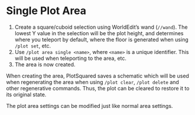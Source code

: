 # Single Plot Area

1. Create a square/cuboid selection using WorldEdit’s wand (`//wand`). The lowest Y value in the selection will be the plot height, and determines where you teleport by default, where the floor is generated when using `/plot set`, etc.
2. Use `/plot area single <name>`, where `<name>` is a unique identifier. This will be used when teleporting to the area, etc.
3. The area is now created.

When creating the area, PlotSquared saves a schematic which will be used when regenerating the area when using `/plot clear`, `/plot delete` and other regenerative commands. Thus, the plot can be cleared to restore it to its original state.

The plot area settings can be modified just like normal area settings.